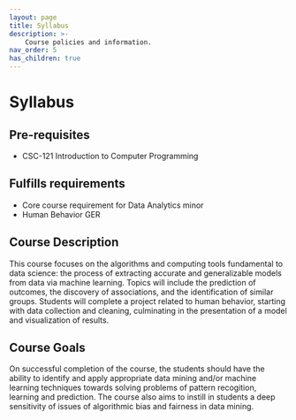 ```yaml
---
layout: page
title: Syllabus
description: >-
    Course policies and information.
nav_order: 5
has_children: true
---
```


# Syllabus

## Pre-requisites

* CSC-121 Introduction to Computer Programming

## Fulfills requirements

* Core course requirement for Data Analytics minor
* Human Behavior GER

## Course Description

This course focuses on the algorithms and computing tools fundamental to data science: the process of extracting accurate and generalizable models from data via machine learning. Topics will include the prediction of outcomes, the discovery of associations, and the identification of similar groups. Students will complete a project related to human behavior, starting with data collection and cleaning, culminating in the presentation of a model and visualization of results.

## Course Goals
<!-- 
* Enable students to start careers as data scientists by providing experience working with real-world data, tools, and techniques

* Empower students to apply computational and inferential thinking to address real-world problems -->

On successful completion of the course, the students should have the ability to identify and apply appropriate data mining and/or machine learning techniques towards solving problems of pattern recogition, learning and prediction. The course also aims to instill in students a deep sensitivity of issues of algorithmic bias and fairness in data mining.
